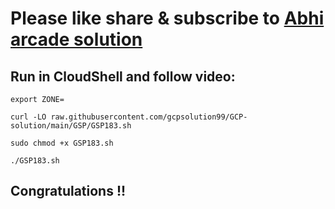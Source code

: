# Please like share & subscribe to [Abhi arcade solution](http://www.youtube.com/@Abhi_Arcade_Solution)

## Run in CloudShell and follow video:

```
export ZONE=
```
```
curl -LO raw.githubusercontent.com/gcpsolution99/GCP-solution/main/GSP/GSP183.sh

sudo chmod +x GSP183.sh

./GSP183.sh
```

## Congratulations !!
